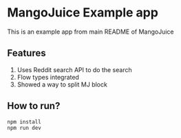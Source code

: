 # MangoJuice Example app
This is an example app from main README of MangoJuice

## Features
1. Uses Reddit search API to do the search
2. Flow types integrated
3. Showed a way to split MJ block

## How to run?
```sh
npm install
npm run dev
```
